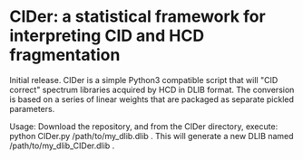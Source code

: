 # CIDer: a statistical framework for interpreting CID and HCD fragmentation

Initial release. CIDer is a simple Python3 compatible script that will "CID correct" spectrum libraries acquired by HCD in DLIB format. The conversion is based on a series of linear weights that are packaged as separate pickled parameters. 

Usage: Download the repository, and from the CIDer directory, execute: python CIDer.py /path/to/my_dlib.dlib . This will generate a new DLIB named /path/to/my_dlib_CIDer.dlib .
